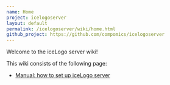 ```yaml
---
name: Home
project: icelogoserver
layout: default
permalink: /icelogoserver/wiki/home.html
github_project: https://github.com/compomics/icelogoserver
---
```


Welcome to the iceLogo server wiki!

This wiki consists of the following page:

  * [Manual: how to set up iceLogo server](/icelogoserver/wiki/manual.html)
